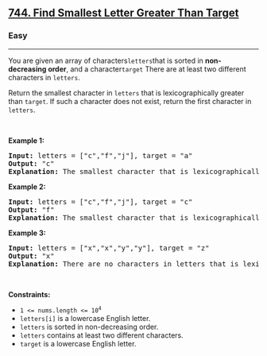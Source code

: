<h2><a href="https://leetcode.com/problems/find-smallest-letter-greater-than-target/description/">744. Find Smallest Letter Greater Than Target</a>
</h2><h3>Easy</h3><hr><div><p>You are given an array of characters<code>letters</code>that is sorted in <strong>non-decreasing order</strong>, and a character<code>target</code> There are at least two different characters in <code>letters</code>.</p>

<p>Return the smallest character in <code>letters</code> that is lexicographically greater than <code>target</code>. If such a character does not exist, return the first character in <code>letters</code>.</p>

<p>&nbsp;</p>
<p><strong class="example">Example 1:</strong></p>

<pre><strong>Input:</strong> letters = ["c","f","j"], target = "a"
<strong>Output:</strong> "c"
<strong>Explanation:</strong> The smallest character that is lexicographically greater than 'a' in letters is 'c'.
</pre>

<p><strong class="example">Example 2:</strong></p>

<pre><strong>Input:</strong> letters = ["c","f","j"], target = "c"
<strong>Output:</strong> "f"
<strong>Explanation:</strong> The smallest character that is lexicographically greater than 'c' in letters is 'f'.
</pre>

<p><strong class="example">Example 3:</strong></p>

<pre><strong>Input:</strong> letters = ["x","x","y","y"], target = "z"
<strong>Output:</strong> "x"
<strong>Explanation:</strong> There are no characters in letters that is lexicographically greater than 'z' so we return letters[0].
</pre>

<p>&nbsp;</p>
<p><strong>Constraints:</strong></p>

<ul>
	<li><code>1 &lt;= nums.length &lt;= 10<sup>4</sup></code></li>
	<li><code>letters[i]</code> is a lowercase English letter.</li>
	<li><code>letters</code> is sorted in non-decreasing order.</li>
	<li><code>letters</code> contains at least two different characters.</li>
	<li><code>target</code> is a lowercase English letter.</li>
</ul>
